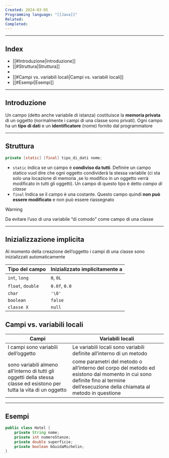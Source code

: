 ```yaml
---
Created: 2024-03-05
Programming language: "[[Java]]"
Related: 
Completed:
---
```

---
## Index
- [[#Introduzione|Introduzione]]
- [[#Struttura|Struttura]]
- 
- [[#Campi vs. variabili locali|Campi vs. variabili locali]]
- [[#Esempi|Esempi]]
---
## Introduzione
Un campo (detto anche variabile di istanza) costituisce la **memoria privata** di un oggetto (normalmente i campi di una classe sono privati).
Ogni campo ha un **tipo di dati** e un **identificatore** (nome) fornito dal programmatore

---
## Struttura
```java
private [static] [final] tipo_di_dati nome;
```

- `static`
	indica se un campo è **condiviso da tutti**. Definire un campo statico vuol dire che ogni oggetto condividerà la stessa variabile (ci sta solo una locazione di memoria ,se lo modifico in un oggetto verrà modificato in tutti gli oggetti). Un campo di questo tipo è detto *campo di classe*
- `final`
	Indica se il campo è una costante. Questo campo quindi **non può essere modificato** e non può essere riassegnato

> [!warning]
> Da evitare l’uso di una variabile “di comodo” come campo di una classe

---
## Inizializzazione implicita
Al momento della creazione dell’oggetto i campi di una classe sono inizializzati automaticamente

| Tipo del campo    | Inizializzato implicitamente a |
| ----------------- | ------------------------------ |
| `int`, `long`     | `0`, `0L`                      |
| `float`, `double` | `0.0f`, `0.0`                  |
| `char`            | `'\0'`                         |
| `boolean`         | `false`                        |
| `classe X`        | `null`                         |

## Campi vs. variabili locali

| Campi                                                                                                                  | Variabili locali                                                                                                                                                                |
| ---------------------------------------------------------------------------------------------------------------------- | ------------------------------------------------------------------------------------------------------------------------------------------------------------------------------- |
| I campi sono variabili dell’oggetto                                                                                    | Le variabili locali sono variabili definite all’interno di un metodo                                                                                                            |
| sono variabili almeno all’interno di tutti gli oggetti della stessa classe ed esistono per tutta la vita di un oggetto | come parametri del metodo o all’interno del corpo del metodo ed esistono dal momento in cui sono definite fino al termine dell’esecuzione della chiamata al metodo in questione |

---
## Esempi

```java
public class Hotel {
	private String nome;
	private int numeroStanze;
	private double superficie;
	private boolean bGuidaMichelin;
}
```

